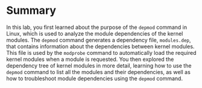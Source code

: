 # Summary

In this lab, you first learned about the purpose of the `depmod` command in Linux, which is used to analyze the module dependencies of the kernel modules. The `depmod` command generates a dependency file, `modules.dep`, that contains information about the dependencies between kernel modules. This file is used by the `modprobe` command to automatically load the required kernel modules when a module is requested. You then explored the dependency tree of kernel modules in more detail, learning how to use the `depmod` command to list all the modules and their dependencies, as well as how to troubleshoot module dependencies using the `depmod` command.
